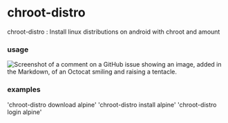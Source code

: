 # chroot-distro
chroot-distro : 
  Install linux distributions on android    with chroot and amount

### usage
![Screenshot of a comment on a GitHub issue showing an image, added in the Markdown, of an Octocat smiling and raising a tentacle.](https://github.com/YasserNull/chroot-distro/blob/main/screenshot/help.png)
### examples
'chroot-distro download alpine' 
'chroot-distro install alpine' 
'chroot-distro login alpine' 
